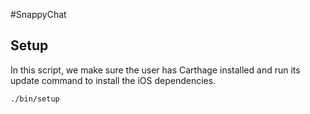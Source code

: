 #SnappyChat

## Setup 

In this script, we make sure the user has Carthage installed and run its update command to install the iOS dependencies.

```
./bin/setup
```
